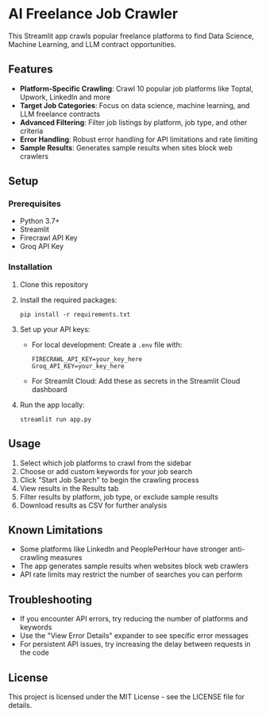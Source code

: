 # AI Freelance Job Crawler

This Streamlit app crawls popular freelance platforms to find Data Science, Machine Learning, and LLM contract opportunities.

## Features

- **Platform-Specific Crawling**: Crawl 10 popular job platforms like Toptal, Upwork, LinkedIn and more
- **Target Job Categories**: Focus on data science, machine learning, and LLM freelance contracts
- **Advanced Filtering**: Filter job listings by platform, job type, and other criteria
- **Error Handling**: Robust error handling for API limitations and rate limiting
- **Sample Results**: Generates sample results when sites block web crawlers

## Setup

### Prerequisites

- Python 3.7+
- Streamlit
- Firecrawl API Key
- Groq API Key

### Installation

1. Clone this repository
2. Install the required packages:
   ```
   pip install -r requirements.txt
   ```

3. Set up your API keys:
   - For local development: Create a `.env` file with:
     ```
     FIRECRAWL_API_KEY=your_key_here
     Groq_API_KEY=your_key_here
     ```
   - For Streamlit Cloud: Add these as secrets in the Streamlit Cloud dashboard

4. Run the app locally:
   ```
   streamlit run app.py
   ```

## Usage

1. Select which job platforms to crawl from the sidebar
2. Choose or add custom keywords for your job search
3. Click "Start Job Search" to begin the crawling process
4. View results in the Results tab
5. Filter results by platform, job type, or exclude sample results
6. Download results as CSV for further analysis

## Known Limitations

- Some platforms like LinkedIn and PeoplePerHour have stronger anti-crawling measures
- The app generates sample results when websites block web crawlers
- API rate limits may restrict the number of searches you can perform

## Troubleshooting

- If you encounter API errors, try reducing the number of platforms and keywords
- Use the "View Error Details" expander to see specific error messages
- For persistent API issues, try increasing the delay between requests in the code

## License

This project is licensed under the MIT License - see the LICENSE file for details.
